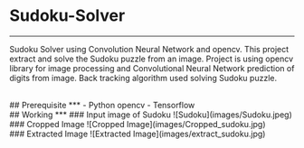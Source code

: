 # Sudoku-Solver
***
Sudoku Solver using Convolution Neural Network and opencv. This project extract and solve the Sudoku puzzle from an image. Project is using opencv library for image processing and Convolutional Neural Network prediction of digits from image. Back tracking algorithm used solving Sudoku puzzle.

<br>
## Prerequisite
***
- Python opencv
- Tensorflow

<br>
## Working
***
### Input image of Sudoku
![Sudoku](images/Sudoku.jpeg)

<br>
### Cropped Image
![Cropped Image](images/Cropped_sudoku.jpg)

<br>
### Extracted Image
![Extracted Image](images/extract_sudoku.jpg)

